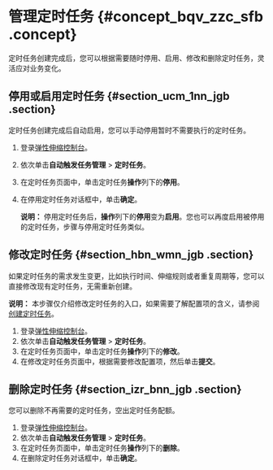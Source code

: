 # 管理定时任务 {#concept_bqv_zzc_sfb .concept}

定时任务创建完成后，您可以根据需要随时停用、启用、修改和删除定时任务，灵活应对业务变化。

## 停用或启用定时任务 {#section_ucm_1nn_jgb .section}

定时任务创建完成后自动启用，您可以手动停用暂时不需要执行的定时任务。

1.  登录[弹性伸缩控制台](https://essnew.console.aliyun.com/)。
2.  依次单击**自动触发任务管理** \> **定时任务**。
3.  在定时任务页面中，单击定时任务**操作**列下的**停用**。
4.  在停用定时任务对话框中，单击**确定**。

    **说明：** 停用定时任务后，**操作**列下的**停用**变为**启用**。您也可以再度启用被停用的定时任务，步骤与停用定时任务类似。


## 修改定时任务 {#section_hbn_wmn_jgb .section}

如果定时任务的需求发生变更，比如执行时间、伸缩规则或者重复周期等，您可以直接修改现有定时任务，无需重新创建。

**说明：** 本步骤仅介绍修改定时任务的入口，如果需要了解配置项的含义，请参阅[创建定时任务](cn.zh-CN/用户指南/管理伸缩组的伸缩活动/定时任务/创建定时任务.md#)。

1.  登录[弹性伸缩控制台](https://essnew.console.aliyun.com/)。
2.  依次单击**自动触发任务管理** \> **定时任务**。
3.  在定时任务页面中，单击定时任务**操作**列下的**修改**。
4.  在修改定时任务页面中，根据需要修改配置项，然后单击**提交**。

## 删除定时任务 {#section_izr_bnn_jgb .section}

您可以删除不再需要的定时任务，空出定时任务配额。

1.  登录[弹性伸缩控制台](https://essnew.console.aliyun.com/)。
2.  依次单击**自动触发任务管理** \> **定时任务**。
3.  在定时任务页面中，单击定时任务**操作**列下的**删除**。
4.  在删除定时任务对话框中，单击**确定**。

